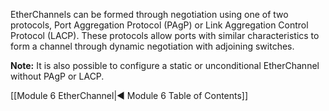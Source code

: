 EtherChannels can be formed through negotiation using one of two protocols, Port Aggregation Protocol (PAgP) or Link Aggregation Control Protocol (LACP). These protocols allow ports with similar characteristics to form a channel through dynamic negotiation with adjoining switches.

**Note:** It is also possible to configure a static or unconditional EtherChannel without PAgP or LACP.

[[Module 6 EtherChannel|◀ Module 6 Table of Contents]]
